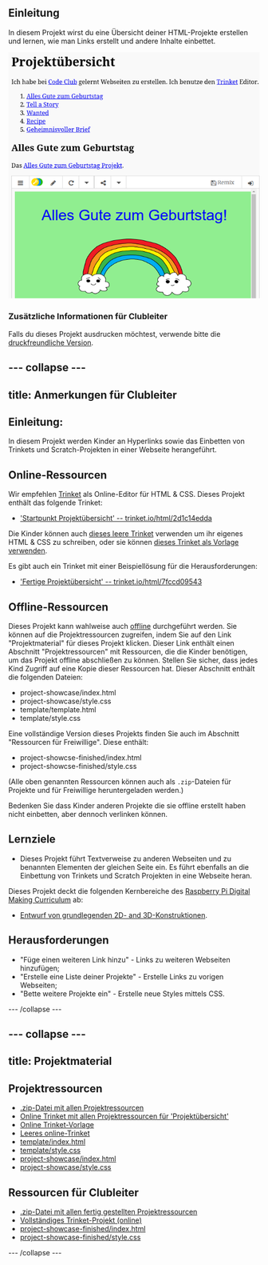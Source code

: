 ## Einleitung

In diesem Projekt wirst du eine Übersicht deiner HTML-Projekte erstellen und lernen, wie man Links erstellt und andere Inhalte einbettet.

![Screenshot](images/showcase-intro.png)

### Zusätzliche Informationen für Clubleiter

Falls du dieses Projekt ausdrucken möchtest, verwende bitte die [druckfreundliche Version](https://projects.raspberrypi.org/en/projects/project-showcase/print).

## \--- collapse \---

## title: Anmerkungen für Clubleiter

## Einleitung:

In diesem Projekt werden Kinder an Hyperlinks sowie das Einbetten von Trinkets und Scratch-Projekten in einer Webseite herangeführt.

## Online-Ressourcen

Wir empfehlen [Trinket](https://trinket.io/) als Online-Editor für HTML & CSS. Dieses Projekt enthält das folgende Trinket:

* ['Startpunkt Projektübersicht' -- trinket.io/html/2d1c14edda](http://jumpto.cc/web-showcase)

Die Kinder können auch [dieses leere Trinket](http://jumpto.cc/html-blank) verwenden um ihr eigenes HTML & CSS zu schreiben, oder sie können [dieses Trinket als Vorlage verwenden](http://jumpto.cc/html-template).

Es gibt auch ein Trinket mit einer Beispiellösung für die Herausforderungen:

* ['Fertige Projektübersicht' -- trinket.io/html/7fccd09543](https://trinket.io/html/5b815ab120)

## Offline-Ressourcen

Dieses Projekt kann wahlweise auch [offline](https://www.codeclubprojects.org/en-GB/resources/webdev-working-offline/) durchgeführt werden. Sie können auf die Projektressourcen zugreifen, indem Sie auf den Link "Projektmaterial" für dieses Projekt klicken. Dieser Link enthält einen Abschnitt "Projektressourcen" mit Ressourcen, die die Kinder benötigen, um das Projekt offline abschließen zu können. Stellen Sie sicher, dass jedes Kind Zugriff auf eine Kopie dieser Ressourcen hat. Dieser Abschnitt enthält die folgenden Dateien:

* project-showcase/index.html
* project-showcase/style.css
* template/template.html
* template/style.css

Eine vollständige Version dieses Projekts finden Sie auch im Abschnitt "Ressourcen für Freiwillige". Diese enthält:

* project-showcse-finished/index.html
* project-showcse-finished/style.css

(Alle oben genannten Ressourcen können auch als `.zip`-Dateien für Projekte und für Freiwillige heruntergeladen werden.)

Bedenken Sie dass Kinder anderen Projekte die sie offline erstellt haben nicht einbetten, aber dennoch verlinken können.

## Lernziele

* Dieses Projekt führt Textverweise zu anderen Webseiten und zu benannten Elementen der gleichen Seite ein. Es führt ebenfalls an die Einbettung von Trinkets und Scratch Projekten in eine Webseite heran. 

Dieses Projekt deckt die folgenden Kernbereiche des [Raspberry Pi Digital Making Curriculum](http://rpf.io/curriculum) ab:

* [Entwurf von grundlegenden 2D- and 3D-Konstruktionen](https://www.raspberrypi.org/curriculum/design/creator).

## Herausforderungen

* "Füge einen weiteren Link hinzu" - Links zu weiteren Webseiten hinzufügen;
* "Erstelle eine Liste deiner Projekte" - Erstelle Links zu vorigen Webseiten;
* "Bette weitere Projekte ein" - Erstelle neue Styles mittels CSS.

\--- /collapse \---

## \--- collapse \---

## title: Projektmaterial

## Projektressourcen

* [.zip-Datei mit allen Projektressourcen](resources/showcase-project-resources.zip)
* [Online Trinket mit allen Projektressourcen für 'Projektübersicht'](http://jumpto.cc/web-showcase)
* [Online Trinket-Vorlage](http://jumpto.cc/trinket-template)
* [Leeres online-Trinket](http://jumpto.cc/trinket-blank)
* [template/index.html](resources/template-index.html)
* [template/style.css](resources/template-style.css)
* [project-showcase/index.html](resources/project-showcase-index.html)
* [project-showcase/style.css](resources/project-showcase-style.css)

## Ressourcen für Clubleiter

* [.zip-Datei mit allen fertig gestellten Projektressourcen](resources/showcase-volunteer-resources.zip)
* [Vollständiges Trinket-Projekt (online)](https://trinket.io/html/1d4d4c5ce1)
* [project-showcase-finished/index.html](resources/project-showcase-finished-index.html)
* [project-showcase-finished/style.css](resources/project-showcase-finished-style.css)

\--- /collapse \---
